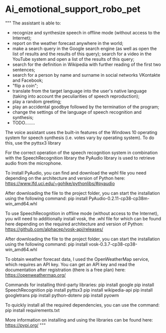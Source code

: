 # Ai_emotional_support_robo_pet
"""
The assistant is able to:
* recognize and synthesize speech in offline mode (without access to the Internet);
* report on the weather forecast anywhere in the world;
* make a search query in the Google search engine
  (as well as open the list of results and the results of this query);
search for a video in the YouTube system and open a list of the results of this query;
* search for the definition in Wikipedia with further reading of the first two sentences;
* search for a person by name and surname in social networks VKontakte and Facebook;
* "flip a coin";
* translate from the target language into the user's native language (taking into account the peculiarities of speech reproduction);
* play a random greeting;
* play an accidental goodbye followed by the termination of the program;
* change the settings of the language of speech recognition and synthesis;
* TODO........

The voice assistant uses the built-in features of the Windows 10 operating system for speech synthesis
(i.e. votes vary by operating system). To do this, use the pyttsx3 library


For the correct operation of the speech recognition system in combination with the SpeechRecognition library
the PyAudio library is used to retrieve audio from the microphone.

To install PyAudio, you can find and download the wphl file you need depending on the architecture and version of Python here:
https://www.lfd.uci.edu/~gohlke/pythonlibs/#pyaudio


After downloading the file to the project folder, you can start the installation using the following command:
pip install PyAudio-0.2.11-cp38-cp38m-win_amd64.whl

To use SpeechRecognition in offline mode (without access to the Internet), you will need to additionally install
vosk, the .whl file for which can be found here depending on the required architecture and version of Python:
https://github.com/alphacep/vosk-api/releases/

After downloading the file to the project folder, you can start the installation using the following command:
pip install vosk-0.3.7-cp38-cp38-win_amd64.whl

To obtain weather forecast data, I used the OpenWeatherMap service, which requires an API key.
You can get an API key and read the documentation after registration (there is a free plan) here:
https://openweathermap.org/

Commands for installing third-party libraries:
pip install google
pip install SpeechRecognition
pip install pyttsx3
pip install wikipedia-api
pip install googletrans
pip install python-dotenv
pip install pyowm


To quickly install all the required dependencies, you can use the command:
pip install requirements.txt

More information on installing and using the libraries can be found here:
https://pypi.org/
"""
